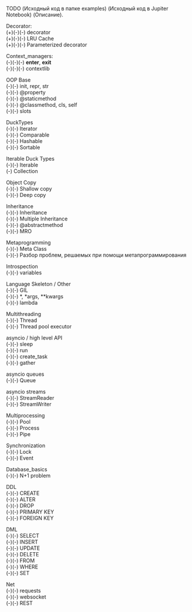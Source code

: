 TODO (Исходный код в папке examples) (Исходный код в Jupiter Notebook) (Описание).  

Decorator:  
(+)(-)(-) decorator  
(+)(-)(-) LRU Cache  
(+)(-)(-) Parameterized decorator  

Context_managers:  
(-)(-)(-) __enter__, __exit__  
(-)(-)(-) contextlib  

OOP Base  
(-)(-) init, repr, str  
(-)(-) @property  
(-)(-) @staticmethod  
(-)(-) @classmethod, cls, self  
(-)(-) slots  

DuckTypes  
(-)(-) Iterator  
(-)(-) Comparable  
(-)(-) Hashable  
(-)(-) Sortable  

Iterable Duck Types  
(-)(-) Iterable  
(-) Collection  

Object Copy  
(-)(-) Shallow copy  
(-)(-) Deep copy  

Inheritance  
(-)(-) Inheritance  
(-)(-) Multiple Inheritance  
(-)(-) @abstractmethod  
(-)(-) MRO  

Metaprogramming  
(-)(-) Meta Class  
(-)(-) Разбор проблем, решаемых при помощи метапрограммирования  

Introspection  
(-)(-) variables  

Language Skeleton / Other  
(-)(-) GIL  
(-)(-) *, *args, **kwargs  
(-)(-) lambda  

Multithreading  
(-)(-) Thread  
(-)(-) Thread pool executor  

asyncio / high level API  
(-)(-) sleep  
(-)(-) run  
(-)(-) create_task  
(-)(-) gather  

asyncio queues  
(-)(-) Queue  

asyncio streams  
(-)(-) StreamReader  
(-)(-) StreamWriter  

Multiprocessing  
(-)(-) Pool  
(-)(-) Process  
(-)(-) Pipe  

Synchronization  
(-)(-) Lock  
(-)(-) Event  

Database_basics  
(-)(-) N+1 problem  

DDL  
(-)(-) CREATE  
(-)(-) ALTER  
(-)(-) DROP  
(-)(-) PRIMARY KEY  
(-)(-) FOREIGN KEY  

DML  
(-)(-) SELECT  
(-)(-) INSERT  
(-)(-) UPDATE  
(-)(-) DELETE  
(-)(-) FROM  
(-)(-) WHERE  
(-)(-) SET  

Net  
(-)(-) requests  
(-)(-) websocket  
(-)(-) REST  
